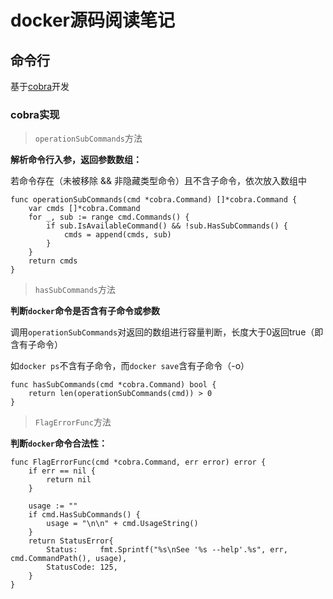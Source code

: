 # docker源码阅读笔记

## 命令行

基于[cobra](https://github.com/spf13/cobra)开发

### cobra实现

> `operationSubCommands`方法

**解析命令行入参，返回参数数组：**

若命令存在（未被移除 && 非隐藏类型命令）且不含子命令，依次放入数组中

    func operationSubCommands(cmd *cobra.Command) []*cobra.Command {
    	var cmds []*cobra.Command
    	for _, sub := range cmd.Commands() {
    		if sub.IsAvailableCommand() && !sub.HasSubCommands() {
    			cmds = append(cmds, sub)
    		}
    	}
    	return cmds
    }
    
> `hasSubCommands`方法

**判断`docker`命令是否含有子命令或参数**

调用`operationSubCommands`对返回的数组进行容量判断，长度大于0返回true（即含有子命令）

如`docker ps`不含有子命令，而`docker save`含有子命令（-o）

    func hasSubCommands(cmd *cobra.Command) bool {
    	return len(operationSubCommands(cmd)) > 0
    }
    
> `FlagErrorFunc`方法

**判断`docker`命令合法性：**

    func FlagErrorFunc(cmd *cobra.Command, err error) error {
    	if err == nil {
    		return nil
    	}
    
    	usage := ""
    	if cmd.HasSubCommands() {
    		usage = "\n\n" + cmd.UsageString()
    	}
    	return StatusError{
    		Status:     fmt.Sprintf("%s\nSee '%s --help'.%s", err, cmd.CommandPath(), usage),
    		StatusCode: 125,
    	}
    }